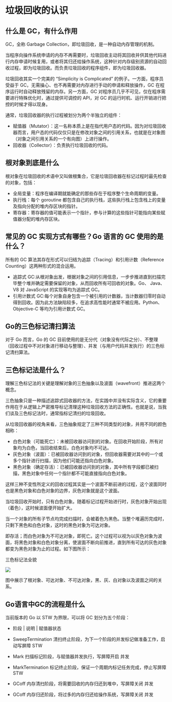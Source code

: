 
# 垃圾回收的认识

## 什么是 GC，有什么作用

GC，全称 Garbage Collection，即垃圾回收，是一种自动内存管理的机制。

当程序向操作系统申请的内存不再需要时，垃圾回收主动将其回收并供其他代码进行内存申请时候复用，或者将其归还给操作系统，这种针对内存级别资源的自动回收过程，即为垃圾回收。而负责垃圾回收的程序组件，即为垃圾回收器。

垃圾回收其实一个完美的 “Simplicity is Complicated” 的例子。一方面，程序员受益于 GC，无需操心、也不再需要对内存进行手动的申请和释放操作，GC 在程序运行时自动释放残留的内存。另一方面，GC 对程序员几乎不可见，仅在程序需要进行特殊优化时，通过提供可调控的 API，对 GC 的运行时机、运行开销进行把控的时候才得以现身。

通常，垃圾回收器的执行过程被划分为两个半独立的组件：

- 赋值器（Mutator）：这一名称本质上是在指代用户态的代码。因为对垃圾回收器而言，用户态的代码仅仅只是在修改对象之间的引用关系，也就是在对象图（对象之间引用关系的一个有向图）上进行操作。
- 回收器（Collector）：负责执行垃圾回收的代码。


## 根对象到底是什么
根对象在垃圾回收的术语中又叫做根集合，它是垃圾回收器在标记过程时最先检查的对象，包括：

- 全局变量：程序在编译期就能确定的那些存在于程序整个生命周期的变量。
- 执行栈：每个 goroutine 都包含自己的执行栈，这些执行栈上包含栈上的变量及指向分配的堆内存区块的指针。
- 寄存器：寄存器的值可能表示一个指针，参与计算的这些指针可能指向某些赋值器分配的堆内存区块。


## 常见的 GC 实现方式有哪些？Go 语言的 GC 使用的是什么？
所有的 GC 算法其存在形式可以归结为追踪（Tracing）和引用计数（Reference Counting）这两种形式的混合运用。

- 追踪式 GC:从根对象出发，根据对象之间的引用信息，一步步推进直到扫描完毕整个堆并确定需要保留的对象，从而回收所有可回收的对象。Go、 Java、V8 对 JavaScript 的实现等均为追踪式 GC。
- 引用计数式 GC:每个对象自身包含一个被引用的计数器，当计数器归零时自动得到回收。因为此方法缺陷较多，在追求高性能时通常不被应用。Python、Objective-C 等均为引用计数式 GC。


## Go的三色标记清扫算法
对于 Go 而言，Go 的 GC 目前使用的是无分代（对象没有代际之分）、不整理（回收过程中不对对象进行移动与整理）、并发（与用户代码并发执行）的三色标记清扫算法。

## 三色标记法是什么？
理解三色标记法的关键是理解对象的三色抽象以及波面（wavefront）推进这两个概念。

三色抽象只是一种描述追踪式回收器的方法，在实践中并没有实际含义，它的重要作用在于从逻辑上严密推导标记清理这种垃圾回收方法的正确性。也就是说，当我们谈及三色标记法时，通常指标记清扫的垃圾回收。

从垃圾回收器的视角来看，三色抽象规定了三种不同类型的对象，并用不同的颜色相称：

- 白色对象（可能死亡）：未被回收器访问到的对象。在回收开始阶段，所有对象均为白色，当回收结束后，白色对象均不可达。
- 灰色对象（波面）：已被回收器访问到的对象，但回收器需要对其中的一个或多个指针进行扫描，因为他们可能还指向白色对象。
- 黑色对象（确定存活）：已被回收器访问到的对象，其中所有字段都已被扫描，黑色对象中任何一个指针都不可能直接指向白色对象。
  
这样三种不变性所定义的回收过程其实是一个波面不断前进的过程，这个波面同时也是黑色对象和白色对象的边界，灰色对象就是这个波面。

当垃圾回收开始时，只有白色对象。随着标记过程开始进行时，灰色对象开始出现（着色），这时候波面便开始扩大。

当一个对象的所有子节点均完成扫描时，会被着色为黑色。当整个堆遍历完成时，只剩下黑色和白色对象，这时的黑色对象为可达对象。

即存活；而白色对象为不可达对象，即死亡。这个过程可以视为以灰色对象为波面，将黑色对象和白色对象分离，使波面不断向前推进，直到所有可达的灰色对象都变为黑色对象为止的过程。如下图所示：

三色标记法全貌

![](https://golang.design/go-questions/memgc/assets/gc-blueprint.png)

图中展示了根对象、可达对象、不可达对象，黑、灰、白对象以及波面之间的关系。


## Go语言中GC的流程是什么

当前版本的 Go 以 STW 为界限，可以将 GC 划分为五个阶段：

- 阶段 | 	说明	 | 赋值器状态

- SweepTermination	清扫终止阶段，为下一个阶段的并发标记做准备工作，启动写屏障	STW
- Mark	扫描标记阶段，与赋值器并发执行，写屏障开启	并发
- MarkTermination	标记终止阶段，保证一个周期内标记任务完成，停止写屏障	STW
- GCoff	内存清扫阶段，将需要回收的内存归还到堆中，写屏障关闭	并发
- GCoff	内存归还阶段，将过多的内存归还给操作系统，写屏障关闭	并发

